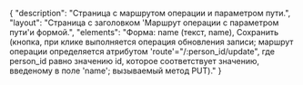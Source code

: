 {
"description": "Страница с маршрутом операции и параметром пути.",
"layout": "Страница с заголовком 'Маршрут операции с параметром пути'и формой.",
"elements": "Форма: name (текст, name), Сохранить (кнопка, при клике выполняется операция обновления записи; маршрут операции определяется атрибутом 'route'="/:person_id/update", где person_id равно значению id, которое соответствует значению, введеному в поле 'name'; вызываемый метод PUT)."
}